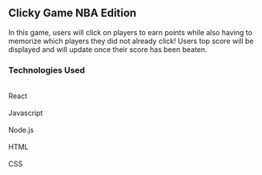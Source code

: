

## Clicky Game NBA Edition

In this game, users will click on players to earn points while also having to memorize which players they did not already click! Users top score will be displayed and will update once their score has been beaten. 

### Technologies Used

<br>React</br>
<br>Javascript</br>
<br>Node.js</br>
<br>HTML</br>
<br>CSS</br>
